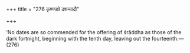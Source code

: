 +++
title = "276 कृष्णपक्षे दशम्यादौ"

+++

‘No dates are so commended for the offering of śrāddha as those of the dark fortnight, beginning with the tenth day, leaving out the fourteenth.—(276)
